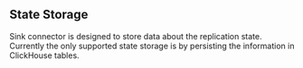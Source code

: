 ## State Storage

Sink connector is designed to store data about the replication state.
Currently the only supported state storage is by persisting the information in ClickHouse tables.

